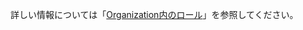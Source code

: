 詳しい情報については「[Organization内のロール](/organizations/managing-peoples-access-to-your-organization-with-roles/roles-in-an-organization)」を参照してください。
